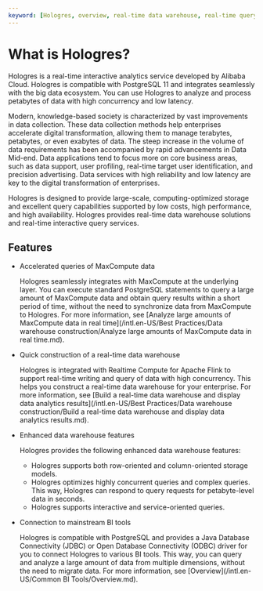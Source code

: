 ```yaml
---
keyword: [Hologres, overview, real-time data warehouse, real-time query]
---
```


# What is Hologres?

Hologres is a real-time interactive analytics service developed by Alibaba Cloud. Hologres is compatible with PostgreSQL 11 and integrates seamlessly with the big data ecosystem. You can use Hologres to analyze and process petabytes of data with high concurrency and low latency.

Modern, knowledge-based society is characterized by vast improvements in data collection. These data collection methods help enterprises accelerate digital transformation, allowing them to manage terabytes, petabytes, or even exabytes of data. The steep increase in the volume of data requirements has been accompanied by rapid advancements in Data Mid-end. Data applications tend to focus more on core business areas, such as data support, user profiling, real-time target user identification, and precision advertising. Data services with high reliability and low latency are key to the digital transformation of enterprises.

Hologres is designed to provide large-scale, computing-optimized storage and excellent query capabilities supported by low costs, high performance, and high availability. Hologres provides real-time data warehouse solutions and real-time interactive query services.

## Features

-   Accelerated queries of MaxCompute data

    Hologres seamlessly integrates with MaxCompute at the underlying layer. You can execute standard PostgreSQL statements to query a large amount of MaxCompute data and obtain query results within a short period of time, without the need to synchronize data from MaxCompute to Hologres. For more information, see [Analyze large amounts of MaxCompute data in real time](/intl.en-US/Best Practices/Data warehouse construction/Analyze large amounts of MaxCompute data in real time.md).

-   Quick construction of a real-time data warehouse

    Hologres is integrated with Realtime Compute for Apache Flink to support real-time writing and query of data with high concurrency. This helps you construct a real-time data warehouse for your enterprise. For more information, see [Build a real-time data warehouse and display data analytics results](/intl.en-US/Best Practices/Data warehouse construction/Build a real-time data warehouse and display data analytics results.md).

-   Enhanced data warehouse features

    Hologres provides the following enhanced data warehouse features:

    -   Hologres supports both row-oriented and column-oriented storage models.
    -   Hologres optimizes highly concurrent queries and complex queries. This way, Hologres can respond to query requests for petabyte-level data in seconds.
    -   Hologres supports interactive and service-oriented queries.
-   Connection to mainstream BI tools

    Hologres is compatible with PostgreSQL and provides a Java Database Connectivity \(JDBC\) or Open Database Connectivity \(ODBC\) driver for you to connect Hologres to various BI tools. This way, you can query and analyze a large amount of data from multiple dimensions, without the need to migrate data. For more information, see [Overview](/intl.en-US/Common BI Tools/Overview.md).


